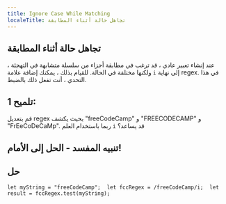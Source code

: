 ```yaml
---
title: Ignore Case While Matching
localeTitle: تجاهل حالة أثناء المطابقة
---
```

## تجاهل حالة أثناء المطابقة

عند إنشاء تعبير عادي ، قد ترغب في مطابقة أجزاء من سلسلة متشابهة في التهجئة ، ولكنها مختلفة في الحالة. للقيام بذلك ، يمكنك إضافة علامة `i` إلى نهاية regex. في هذا التحدي ، أنت تفعل ذلك بالضبط.

## تلميح 1:

قم بتعديل regex بحيث يكشف "freeCodeCamp" و "FREECODECAMP" و "FrEeCoDeCaMp". ربما باستخدام العلم `i` قد يساعد؟

## تنبيه المفسد - الحل إلى الأمام!

## حل

 `let myString = "freeCodeCamp"; 
 let fccRegex = /freeCodeCamp/i; 
 let result = fccRegex.test(myString); 
`